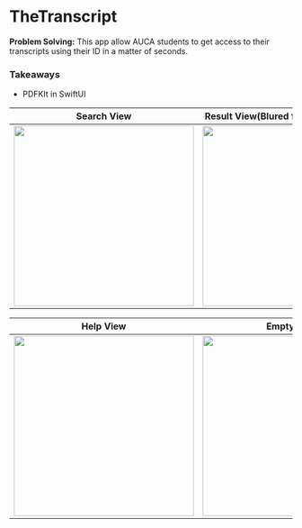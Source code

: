 # TheTranscript
**Problem Solving:**  This app allow AUCA students to get access to their transcripts using their ID in a matter of seconds.


### Takeaways

- PDFKIt in SwiftUI

Search View   | Result View(Blured for privacy reasons)
--------------------- | ---------------------
<img src="https://user-images.githubusercontent.com/49038614/193585303-451d3323-2189-4300-9757-830868fcdc50.png" width="320"> | <img src="https://user-images.githubusercontent.com/49038614/218076640-edb1cbfd-e86a-4bbc-a67f-78ea6cca7f39.jpg" width="320">

Help View   | Empty View
--------------------- | ---------------------
<img src="https://user-images.githubusercontent.com/49038614/193585548-07063533-f466-467e-bd20-6153f38f9b1b.png" width="320"> | <img src="https://user-images.githubusercontent.com/49038614/193585568-04c1088f-9280-45ee-a804-6344b7a3000a.png" width="320">
